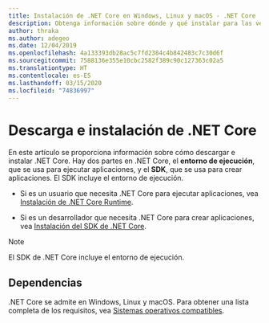 ```yaml
---
title: Instalación de .NET Core en Windows, Linux y macOS - .NET Core
description: Obtenga información sobre dónde y qué instalar para las versiones de Windows, Linux y macOS de .NET Core. Descubra qué dependencias necesita para desarrollar, implementar y ejecutar aplicaciones de .NET Core.
author: thraka
ms.author: adegeo
ms.date: 12/04/2019
ms.openlocfilehash: 4a133393db28ac5c7fd2384c4b842483c7c30d6f
ms.sourcegitcommit: 7588136e355e10cbc2582f389c90c127363c02a5
ms.translationtype: HT
ms.contentlocale: es-ES
ms.lasthandoff: 03/15/2020
ms.locfileid: "74836997"
---
```

# <a name="download-and-install-net-core"></a>Descarga e instalación de .NET Core

En este artículo se proporciona información sobre cómo descargar e instalar .NET Core. Hay dos partes en .NET Core, el **entorno de ejecución**, que se usa para ejecutar aplicaciones, y el **SDK**, que se usa para crear aplicaciones. El SDK incluye el entorno de ejecución.

- Si es un usuario que necesita .NET Core para ejecutar aplicaciones, vea [Instalación de .NET Core Runtime](runtime.md).

- Si es un desarrollador que necesita .NET Core para crear aplicaciones, vea [Instalación del SDK de .NET Core](sdk.md).

> [!NOTE]
> El SDK de .NET Core incluye el entorno de ejecución.

## <a name="dependencies"></a>Dependencias

.NET Core se admite en Windows, Linux y macOS. Para obtener una lista completa de los requisitos, vea [Sistemas operativos compatibles](dependencies.md).
